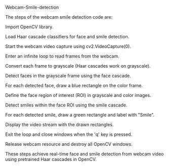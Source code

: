 Webcam-Smile-detection

The steps of the webcam smile detection code are:

Import OpenCV library.

Load Haar cascade classifiers for face and smile detection.

Start the webcam video capture using cv2.VideoCapture(0).

Enter an infinite loop to read frames from the webcam.

Convert each frame to grayscale (Haar cascades work on grayscale).

Detect faces in the grayscale frame using the face cascade.

For each detected face, draw a blue rectangle on the color frame.

Define the face region of interest (ROI) in grayscale and color images.

Detect smiles within the face ROI using the smile cascade.

For each detected smile, draw a green rectangle and label with "Smile".

Display the video stream with the drawn rectangles.

Exit the loop and close windows when the 'q' key is pressed.

Release webcam resource and destroy all OpenCV windows.

These steps achieve real-time face and smile detection from webcam video using pretrained Haar cascades in OpenCV.​
